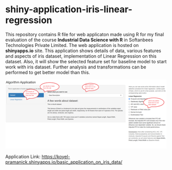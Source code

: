 # shiny-application-iris-linear-regression
This repository contains R file for web applicaton made using R for my final evaluation of the course <b>Industrial Data Science with R</b> in Softanbees Technologies Private Limited. The web application is hosted on <b>shinyapps.io</b> site. This application shows details of data, various features and aspects of iris dataset, implementation of Linear Regression on this dataset. Also, it will show the selected feature set for baseline model to start work with iris dataset. Further analysis and transformations can be performed to get better model than this.

![shiny-application-image](https://github.com/Koyel1234/shiny-application-iris-linear-regression/blob/9113c10b8c4864efdd6ef203d974b1ed1dbc4b87/new_iris_github_img1.png?raw=true)


Application Link: https://koyel-pramanick.shinyapps.io/basic_application_on_iris_data/
